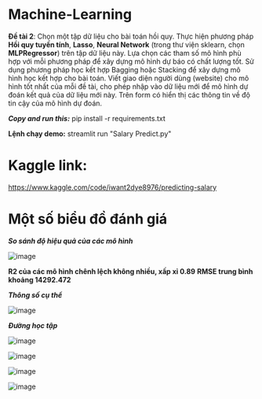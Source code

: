 # Machine-Learning
 **Đề tài 2**: Chọn một tập dữ liệu cho bài toán hồi quy. Thực hiện phương pháp **Hồi quy tuyến tính**, **Lasso**, **Neural Network** (trong thư viện sklearn, chọn **MLPRegressor**) trên tập dữ liệu này. Lựa chọn các tham số mô hình phù hợp với mỗi phương pháp để xây dựng mô hình dự báo có chất lượng tốt. 
Sử dụng phương pháp học kết hợp Bagging hoặc Stacking để xây dựng mô hình học kết hợp cho bài toán.
Viết giao diện người dùng (website) cho mô hình tốt nhất của mỗi đề tài, cho phép nhập vào dữ liệu mới để mô hình dự đoán kết quả của dữ liệu mới này. Trên form có hiển thị các thông tin về độ tin cậy của mô hình dự đoán. 

**_Copy and run this:_** pip install -r requirements.txt

**__Lệnh chạy demo:__** streamlit run "Salary Predict.py"

# Kaggle link:
https://www.kaggle.com/code/iwant2dye8976/predicting-salary

# **Một số biểu đồ đánh giá**

**_So sánh độ hiệu quả của các mô hình_**

![image](https://github.com/user-attachments/assets/44db9a80-977d-43a3-b6a7-383eb4b52138)

**R2 của các mô hình chênh lệch không nhiều, xấp xỉ 0.89**
**RMSE trung bình khoảng 14292.472**

**_Thông số cụ thể_**

![image](https://github.com/user-attachments/assets/b133b474-425a-45ae-a582-4ffd4f75be5a)

**_Đường học tập_**

![image](https://github.com/user-attachments/assets/a85e42dc-6f8c-4724-8841-6d55f8c27b70)

![image](https://github.com/user-attachments/assets/d311cd7b-ff91-4724-8bf9-71c400c3182e)

![image](https://github.com/user-attachments/assets/35323850-413f-4d66-ab24-83ea8134580e)

![image](https://github.com/user-attachments/assets/d94c344d-d675-4d66-8ba4-3e4a32c4b9d3)
